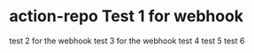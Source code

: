 # action-repo Test 1 for webhook
test 2 for the webhook
test 3 for the webhook
test 4 
test 5
test 6
